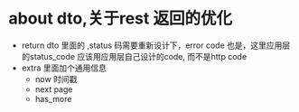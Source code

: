 # about dto,关于rest 返回的优化
* return dto 里面的 ,status 码需要重新设计下，error code
也是，这里应用层的status_code 应该用应用层自己设计的code,
而不是http code
* extra 里面加个通用信息 
    * now 时间戳
    * next page 
    * has_more 